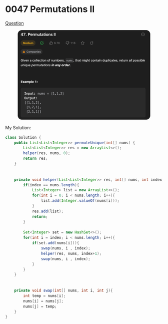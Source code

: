 # 0047 Permutations II

[Question](https://leetcode.com/problems/permutations-ii/description/?envType=study-plan\&id=algorithm-ii)

<figure><img src="../.gitbook/assets/image.png" alt=""><figcaption></figcaption></figure>



My Solution:

```java
class Solution {
    public List<List<Integer>> permuteUnique(int[] nums) {
        List<List<Integer>> res = new ArrayList<>();
        helper(res, nums, 0);
        return res;
    }


    private void helper(List<List<Integer>> res, int[] nums, int index){
        if(index == nums.length){
            List<Integer> list = new ArrayList<>();
            for(int i = 0; i < nums.length; i++){
                list.add(Integer.valueOf(nums[i]));
            }
            res.add(list);
            return;
        }

        Set<Integer> set = new HashSet<>();
        for(int i = index; i < nums.length; i++){
            if(set.add(nums[i])){
                swap(nums, i , index);
                helper(res, nums, index+1);
                swap(nums, i , index);
            }
        }
    }


    private void swap(int[] nums, int i, int j){
        int temp = nums[i];
        nums[i] = nums[j];
        nums[j] = temp;
    }
}
```
